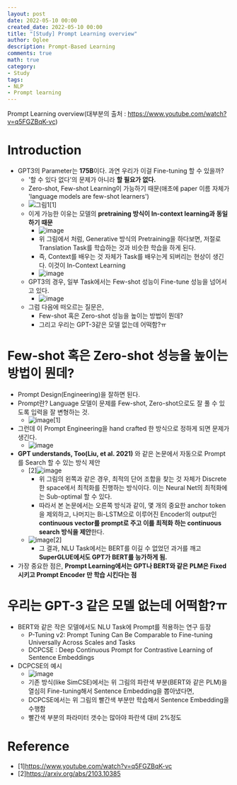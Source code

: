 ```yaml
---
layout: post
date: 2022-05-10 00:00
created_date: 2022-05-10 00:00
title: "[Study] Prompt Learning overview"
author: Oglee
description: Prompt-Based Learning
comments: true
math: true
category: 
- Study
tags:
- NLP
- Prompt learning
---
```


Prompt Learning overview(대부분의 출처 : https://www.youtube.com/watch?v=q5FGZBqK-vc)
<!--more-->

# Introduction
- GPT3의 Parameter는 **175B**이다. 과연 우리가 이걸 Fine-tuning 할 수 있을까?
  - '할 수 있다 없다'의 문제가 아니라 **할 필요가 없다.**
  - Zero-shot, Few-shot Learning이 가능하기 때문(애초에 paper 이름 자체가 'language models are few-shot learners')
  - ![그림1](https://user-images.githubusercontent.com/18374514/167583955-f0d91cfc-6185-43eb-ae1c-2e46e622ad69.png)[1]
  - 이게 가능한 이유는 모델의 **pretraining 방식이 In-context learning과 동일하기 때문**
    - ![image](https://user-images.githubusercontent.com/18374514/167589381-8be3d23c-97bc-4121-a51a-d0a2f21c2a53.png)
    - 위 그림에서 처럼, Generative 방식의 Pretraining을 하다보면, 저절로 Translation Task를 학습하는 것과 비슷한 학습을 하게 된다.
    - 즉, Context를 배우는 것 자체가 Task를 배우는게 되버리는 현상이 생긴다. 이것이 In-Context Learning
    - ![image](https://user-images.githubusercontent.com/18374514/167590581-a71a1f3f-304f-47a0-b22f-3cecb317e027.png)
  - GPT3의 경우, 일부 Task에서는 Few-shot 성능이 Fine-tune 성능을 넘어서고 있다.
    - ![image](https://user-images.githubusercontent.com/18374514/167585189-9d5503eb-154b-4ba9-9813-910749056fc0.png)
  - 그럼 다음에 떠오르는 질문은,
    - Few-shot 혹은 Zero-shot 성능을 높이는 방법이 뭔데? 
    - 그리고 우리는 GPT-3같은 모델 없는데 어떡함?ㅠ

# Few-shot 혹은 Zero-shot 성능을 높이는 방법이 뭔데? 
- Prompt Design(Engineering)을 잘하면 된다.
- Prompt란? Language 모델이 문제를 Few-shot, Zero-shot으로도 잘 풀 수 있도록 입력을 잘 변형하는 것.
  - ![image](https://user-images.githubusercontent.com/18374514/167590914-152aa992-2d13-4b6d-8c10-8cd82b406a45.png)[1]
- 그런데 이 Prompt Engineering을 hand crafted 한 방식으로 정하게 되면 문제가 생긴다.
  - ![image](https://user-images.githubusercontent.com/18374514/167592030-360ae6aa-552f-453f-a38e-26ebb0b0d40e.png)
- **GPT understands, Too(Liu, et al. 2021)** 와 같은 논문에서 자동으로 Prompt를 Search 할 수 있는 방식 제안
  - [2]![image](https://user-images.githubusercontent.com/18374514/167594922-af313388-66e8-49af-9d8a-e60ea97427a4.png)
    - 위 그림의 왼쪽과 같은 경우, 최적의 단어 조합을 찾는 것 자체가 Discrete 한 space에서 최적화를 진행하는 방식이다. 이는 Neural Net의 최적화에는 Sub-optimal 할 수 있다.
    - 따라서 본 논문에서는 오른쪽 방식과 같이, 몇 개의 중요한 anchor token을 제외하고, 나머지는 Bi-LSTM으로 이루어진 Encoder의 output인 **continuous vector를 prompt로 주고 이를 최적화 하는 continuous search 방식을 제안**한다.
  - ![image](https://user-images.githubusercontent.com/18374514/167595838-28f6b1e5-f644-4173-ab56-7999bf7ff0be.png)[2]
    - 그 결과, NLU Task에서는 BERT를 이길 수 없었던 과거를 깨고 **SuperGLUE에서도 GPT가 BERT를 능가하게 됨.**
- 가장 중요한 점은, **Prompt Learning에서는 GPT나 BERT와 같은 PLM은 Fixed 시키고 Prompt Encoder 만 학습 시킨다는 점**

# 우리는 GPT-3 같은 모델 없는데 어떡함?ㅠ
- BERT와 같은 작은 모델에서도 NLU Task에 Prompt를 적용하는 연구 등장
  - P-Tuning v2: Prompt Tuning Can Be Comparable to Fine-tuning Universally Across Scales and Tasks
  - DCPCSE : Deep Continuous Prompt for Contrastive Learning of Sentence Embeddings
- DCPCSE의 예시
  - ![image](https://user-images.githubusercontent.com/18374514/167597707-619bb5bb-96fe-4e17-a5bd-fecba1615e52.png)
  - 기존 방식(like SimCSE)에서는 위 그림의 파란색 부분(BERT와 같은 PLM)을 열심히 Fine-tuning해서 Sentence Embedding을 뽑아냈다면,
  - DCPCSE에서는 위 그림의 빨간색 부분만 학습해서 Sentence Embedding을 수행함
  - 빨간색 부분의 파라미터 갯수는 많아야 파란색 대비 2%정도

# Reference
- [1]https://www.youtube.com/watch?v=q5FGZBqK-vc
- [2]https://arxiv.org/abs/2103.10385
